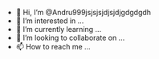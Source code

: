 - 👋 Hi, I’m @Andru999jsjsjsjdjsjdjgdgdgdh
- 👀 I’m interested in ...
- 🌱 I’m currently learning ...
- 💞️ I’m looking to collaborate on ...
- 📫 How to reach me ...

<!---
Andru999jsjsjsjdjsjdjgdgdgdh/Andru999jsjsjsjdjsjdjgdgdgdh is a ✨ special ✨ repository because its `README.md` (this file) appears on your GitHub profile.
You can click the Preview link to take a look at your changes.
--->
